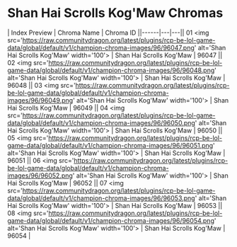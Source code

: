 # Shan Hai Scrolls Kog'Maw Chromas

| Index  Preview | Chroma Name | Chroma ID ||------|---|---|| 01  <img src='https://raw.communitydragon.org/latest/plugins/rcp-be-lol-game-data/global/default/v1/champion-chroma-images/96/96047.png' alt='Shan Hai Scrolls Kog'Maw' width='100'> | Shan Hai Scrolls Kog'Maw | 96047 || 02  <img src='https://raw.communitydragon.org/latest/plugins/rcp-be-lol-game-data/global/default/v1/champion-chroma-images/96/96048.png' alt='Shan Hai Scrolls Kog'Maw' width='100'> | Shan Hai Scrolls Kog'Maw | 96048 || 03  <img src='https://raw.communitydragon.org/latest/plugins/rcp-be-lol-game-data/global/default/v1/champion-chroma-images/96/96049.png' alt='Shan Hai Scrolls Kog'Maw' width='100'> | Shan Hai Scrolls Kog'Maw | 96049 || 04  <img src='https://raw.communitydragon.org/latest/plugins/rcp-be-lol-game-data/global/default/v1/champion-chroma-images/96/96050.png' alt='Shan Hai Scrolls Kog'Maw' width='100'> | Shan Hai Scrolls Kog'Maw | 96050 || 05  <img src='https://raw.communitydragon.org/latest/plugins/rcp-be-lol-game-data/global/default/v1/champion-chroma-images/96/96051.png' alt='Shan Hai Scrolls Kog'Maw' width='100'> | Shan Hai Scrolls Kog'Maw | 96051 || 06  <img src='https://raw.communitydragon.org/latest/plugins/rcp-be-lol-game-data/global/default/v1/champion-chroma-images/96/96052.png' alt='Shan Hai Scrolls Kog'Maw' width='100'> | Shan Hai Scrolls Kog'Maw | 96052 || 07  <img src='https://raw.communitydragon.org/latest/plugins/rcp-be-lol-game-data/global/default/v1/champion-chroma-images/96/96053.png' alt='Shan Hai Scrolls Kog'Maw' width='100'> | Shan Hai Scrolls Kog'Maw | 96053 || 08  <img src='https://raw.communitydragon.org/latest/plugins/rcp-be-lol-game-data/global/default/v1/champion-chroma-images/96/96054.png' alt='Shan Hai Scrolls Kog'Maw' width='100'> | Shan Hai Scrolls Kog'Maw | 96054 |